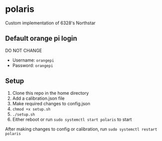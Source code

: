 # polaris
 Custom implementation of 6328's Northstar

## Default orange pi login 
DO NOT CHANGE
* Username: `orangepi`
* Password: `orangepi`

## Setup
1. Clone this repo in the home directory
2. Add a calibration.json file
3. Make required changes to config.json
4. `chmod +x setup.sh`
5. `./setup.sh`
6. Either reboot or run `sudo systemctl start polaris` to start

After making changes to config or calibration, run `sudo systemctl restart polaris`